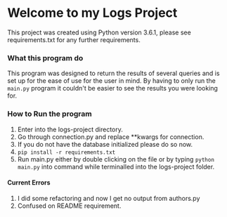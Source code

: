 # Welcome to my Logs Project

This project was created using Python version 3.6.1, please see requirements.txt for any further requirements.

### What this program do
This program was designed to return the results of several queries and is set up for the ease of use for the user in 
mind. By having to only run the ```main.py``` program it couldn't be easier to see the results you were looking for.


### How to Run the program

1. Enter into the logs-project directory.
2. Go through connection.py and replace **kwargs for connection.
3. If you do not have the database initialized please do so now.
4. ```pip install -r requirements.txt```
5. Run main.py either by double clicking on the file or by typing ```python main.py``` into command while terminalled
into the logs-project folder.

#### Current Errors

1. I did some refactoring and now I get no output from authors.py
2. Confused on README requirement.